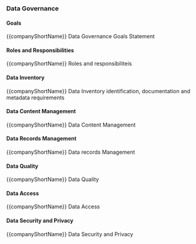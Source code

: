 ### Data Governance

#### Goals

{{companyShortName}} Data Governance Goals Statement

#### Roles and Responsibilities

{{companyShortName}} Roles and responsibiliteis 

#### Data Inventory

{{companyShortName}} Data Inventory identification, documentation and metadata requirements 

#### Data Content Management

{{companyShortName}} Data Content Management

#### Data Records Management

{{companyShortName}} Data records Management

#### Data Quality

{{companyShortName}} Data Quality

#### Data Access

{{companyShortName}} Data Access

#### Data Security and Privacy

{{companyShortName}} Data Security and Privacy
